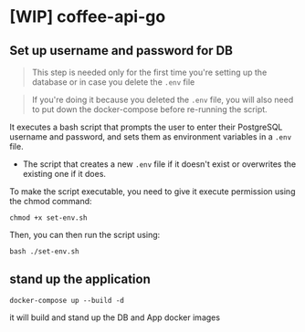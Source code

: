 # [WIP] coffee-api-go

## Set up username and password for DB 
> This step is needed only for the first time you're setting up the database or in case you delete the `.env` file

> If you're doing it because you deleted the `.env` file, you will also need to put down the docker-compose before re-running the script.

It executes a bash script that prompts the user to enter their PostgreSQL username and password, 
and sets them as environment variables in a `.env` file.

- The script that creates a new `.env` file if it doesn't exist or overwrites the existing one if it does. 

To make the script executable, you need to give it execute permission using the chmod command:

    chmod +x set-env.sh

Then, you can then run the script using:

    bash ./set-env.sh

## stand up the application

    docker-compose up --build -d
    
it will build and stand up the DB and App docker images
